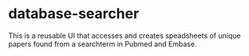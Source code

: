 # database-searcher
This is a reusable UI that accesses and creates speadsheets of unique papers found from a searchterm in Pubmed and Embase.
